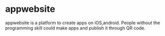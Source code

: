 appwebsite
==========

appwebsite is a platform to create apps on iOS,android. People without the 
programming skill could make apps and publish it through QR code.